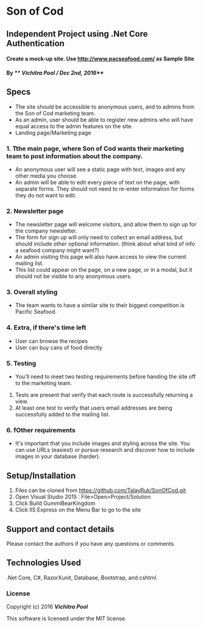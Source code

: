 # Son of Cod
## Independent Project using .Net Core Authentication
#### Create a mock-up site. Use http://www.pacseafood.com/ as Sample Site

#### By _** Vichitra Pool / Dec 2nd, 2016**_

## Specs
 * The site should be accessible to anonymous users, and to admins from the Son of Cod marketing team. 
 * As an admin, user should be able to register new admins who will have equal access to the admin features on the site.
 * Landing page/Marketing page
 
### 1. Tthe main page, where Son of Cod wants their marketing team to post information about the company.
 * An anonymous user will see a static page with text, images and any other media you choose.
 * An admin will be able to edit every piece of text on the page, with separate forms. They should not need to re-enter information for forms they do not want to edit.
 
### 2. Newsletter page
 * The newsletter page will welcome visitors, and allow them to sign up for the company newsletter. 
 * The form for sign up will only need to collect an email address, but should include other optional information. (think about what kind of info a seafood company might want?)
 * An admin visiting this page will also have access to view the current mailing list. 
 * This list could appear on the page, on a new page, or in a modal, but it should not be visible to any anonymous users.
 
### 3. Overall styling 
 * The team wants to have a similar site to their biggest competition is Pacific Seafood.
 
### 4. Extra, if there's time left
 * User can browse the recipes
 * User can buy cans of food directly
 
### 5. Testing
- You'll need to meet two testing requirements before handing the site off to the marketing team.
1. Tests are present that verify that each route is successfully returning a view.
2. At least one test to verify that users email addresses are being successfully added to the mailing list.
  
### 6. fOther requirements
* It's important that you include images and styling across the site. You can use URLs (easiest) or pursue research and discover how to include images in your database (harder). 

## Setup/Installation
1. Files can be cloned from https://github.com/TalayRuk/SonOfCod.git 
2. Open Visual Studio 2015 : File>Open>Project/Solution
3. Click Build GummiBearKingdom 
4. Click IIS Express on the Menu Bar to go to the site


## Support and contact details

Please contact the authors if you have any questions or comments.

## Technologies Used

.Net Core, C#, RazorXunit, Database, Bootstrap, and cshtml.

### License

Copyright (c) 2016 **_Vichitra Pool_**

This software is licensed under the MIT license.
